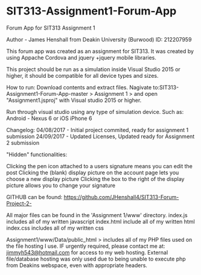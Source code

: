 # SIT313-Assignment1-Forum-App
Forum App for SIT313 Assignment 1 

Author - James Henshall from Deakin University (Burwood)
ID: 212207959

This forum app was created as an assignment for SIT313.
It was created by using Appache Cordova and jquery +jquery mobile libraries.


This project should be run as a simulation inside Visual Studio 2015 or higher, it should be compatible for all device types and sizes.

How to run:
Download contents and extract files.
Nagivate to:SIT313-Assignment1-Forum-App-master > Assignment 1 >
and open "Assignment1.jsproj" with Visual studio 2015 or higher.

Run through visual studio using any type of simulation device. Such as: Android - Nexus 6 or iOS iPhone 6


Changelog:
04/08/2017 - Initial project commited, ready for assignment 1 submission
24/09/2017 - Updated Licenses, Updated ready for Assignment 2 submission


"Hidden" functionalities:

Clicking the pen icon attached to a users signature means you can edit the post
Clicking the (blank) display picture on the account page lets you choose a new display picture
Clicking the box to the right of the display picture allows you to change your signature



GITHUB can be found: https://github.com/JHenshall4/SIT313-Forum-Project-2-

All major files can be found in the 'Assignment 1/www' directory.
index.js includes all of my written javascript
index.html include all of my written html
index.css includes all of my written css

Assignment1/www/Data/public_html > includes all of my PHP files used on the file hosting I use.
IF urgently required, please contact me at: jimmyh543@hotmail.com for access to my web hosting.
External file/database hosting was only used due to being unable to execute php from Deakins webspace, even with appropriate headers.




